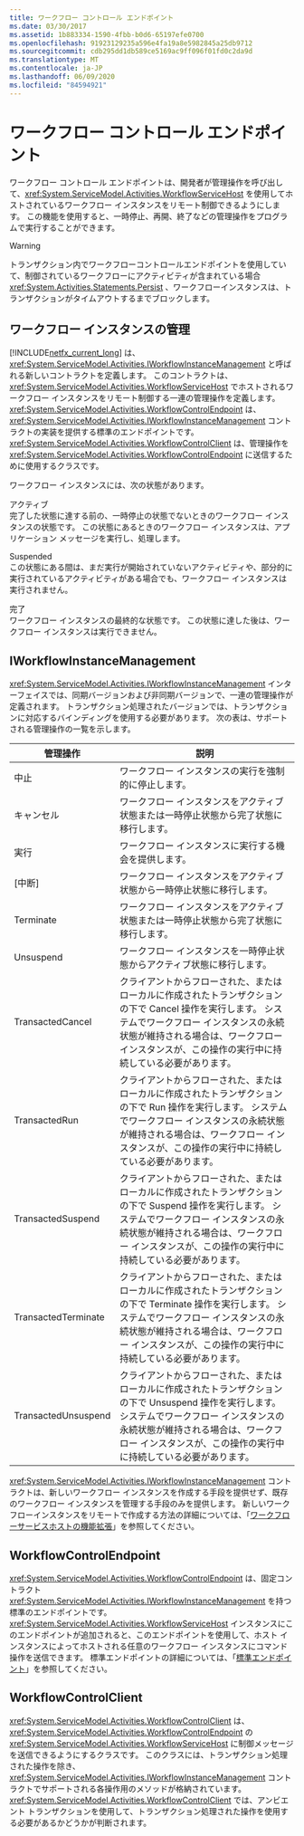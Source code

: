 ```yaml
---
title: ワークフロー コントロール エンドポイント
ms.date: 03/30/2017
ms.assetid: 1b883334-1590-4fbb-b0d6-65197efe0700
ms.openlocfilehash: 91923129235a596e4fa19a8e5982845a25db9712
ms.sourcegitcommit: cdb295dd1db589ce5169ac9ff096f01fd0c2da9d
ms.translationtype: MT
ms.contentlocale: ja-JP
ms.lasthandoff: 06/09/2020
ms.locfileid: "84594921"
---
```

# <a name="workflow-control-endpoint"></a>ワークフロー コントロール エンドポイント
ワークフロー コントロール エンドポイントは、開発者が管理操作を呼び出して、<xref:System.ServiceModel.Activities.WorkflowServiceHost> を使用してホストされているワークフロー インスタンスをリモート制御できるようにします。 この機能を使用すると、一時停止、再開、終了などの管理操作をプログラムで実行することができます。  
  
> [!WARNING]
> トランザクション内でワークフローコントロールエンドポイントを使用していて、制御されているワークフローにアクティビティが含まれている場合 <xref:System.Activities.Statements.Persist> 、ワークフローインスタンスは、トランザクションがタイムアウトするまでブロックします。  
  
## <a name="workflow-instance-management"></a>ワークフロー インスタンスの管理  
 [!INCLUDE[netfx_current_long](../../../../includes/netfx-current-long-md.md)] は、<xref:System.ServiceModel.Activities.IWorkflowInstanceManagement> と呼ばれる新しいコントラクトを定義します。 このコントラクトは、<xref:System.ServiceModel.Activities.WorkflowServiceHost> でホストされるワークフロー インスタンスをリモート制御する一連の管理操作を定義します。 <xref:System.ServiceModel.Activities.WorkflowControlEndpoint> は、<xref:System.ServiceModel.Activities.IWorkflowInstanceManagement> コントラクトの実装を提供する標準のエンドポイントです。 <xref:System.ServiceModel.Activities.WorkflowControlClient> は、管理操作を <xref:System.ServiceModel.Activities.WorkflowControlEndpoint> に送信するために使用するクラスです。  
  
 ワークフロー インスタンスには、次の状態があります。  
  
 アクティブ  
 完了した状態に達する前の、一時停止の状態でないときのワークフロー インスタンスの状態です。 この状態にあるときのワークフロー インスタンスは、アプリケーション メッセージを実行し、処理します。  
  
 Suspended  
 この状態にある間は、まだ実行が開始されていないアクティビティや、部分的に実行されているアクティビティがある場合でも、ワークフロー インスタンスは実行されません。  
  
 完了  
 ワークフロー インスタンスの最終的な状態です。 この状態に達した後は、ワークフロー インスタンスは実行できません。  
  
## <a name="iworkflowinstancemanagement"></a>IWorkflowInstanceManagement  
 <xref:System.ServiceModel.Activities.IWorkflowInstanceManagement> インターフェイスでは、同期バージョンおよび非同期バージョンで、一連の管理操作が定義されます。 トランザクション処理されたバージョンでは、トランザクションに対応するバインディングを使用する必要があります。 次の表は、サポートされる管理操作の一覧を示します。  
  
|管理操作|説明|  
|-----------------------|-----------------|  
|中止|ワークフロー インスタンスの実行を強制的に停止します。|  
|キャンセル|ワークフロー インスタンスをアクティブ状態または一時停止状態から完了状態に移行します。|  
|実行|ワークフロー インスタンスに実行する機会を提供します。|  
|[中断]|ワークフロー インスタンスをアクティブ状態から一時停止状態に移行します。|  
|Terminate|ワークフロー インスタンスをアクティブ状態または一時停止状態から完了状態に移行します。|  
|Unsuspend|ワークフロー インスタンスを一時停止状態からアクティブ状態に移行します。|  
|TransactedCancel|クライアントからフローされた、またはローカルに作成されたトランザクションの下で Cancel 操作を実行します。 システムでワークフロー インスタンスの永続状態が維持される場合は、ワークフロー インスタンスが、この操作の実行中に持続している必要があります。|  
|TransactedRun|クライアントからフローされた、またはローカルに作成されたトランザクションの下で Run 操作を実行します。 システムでワークフロー インスタンスの永続状態が維持される場合は、ワークフロー インスタンスが、この操作の実行中に持続している必要があります。|  
|TransactedSuspend|クライアントからフローされた、またはローカルに作成されたトランザクションの下で Suspend 操作を実行します。 システムでワークフロー インスタンスの永続状態が維持される場合は、ワークフロー インスタンスが、この操作の実行中に持続している必要があります。|  
|TransactedTerminate|クライアントからフローされた、またはローカルに作成されたトランザクションの下で Terminate 操作を実行します。 システムでワークフロー インスタンスの永続状態が維持される場合は、ワークフロー インスタンスが、この操作の実行中に持続している必要があります。|  
|TransactedUnsuspend|クライアントからフローされた、またはローカルに作成されたトランザクションの下で Unsuspend 操作を実行します。 システムでワークフロー インスタンスの永続状態が維持される場合は、ワークフロー インスタンスが、この操作の実行中に持続している必要があります。|  
  
 <xref:System.ServiceModel.Activities.IWorkflowInstanceManagement> コントラクトは、新しいワークフロー インスタンスを作成する手段を提供せず、既存のワークフロー インスタンスを管理する手段のみを提供します。 新しいワークフローインスタンスをリモートで作成する方法の詳細については、「[ワークフローサービスホストの機能拡張](workflow-service-host-extensibility.md)」を参照してください。  
  
## <a name="workflowcontrolendpoint"></a>WorkflowControlEndpoint  
 <xref:System.ServiceModel.Activities.WorkflowControlEndpoint> は、固定コントラクト <xref:System.ServiceModel.Activities.IWorkflowInstanceManagement> を持つ標準のエンドポイントです。 <xref:System.ServiceModel.Activities.WorkflowServiceHost> インスタンスにこのエンドポイントが追加されると、このエンドポイントを使用して、ホスト インスタンスによってホストされる任意のワークフロー インスタンスにコマンド操作を送信できます。 標準エンドポイントの詳細については、「[標準エンドポイント](standard-endpoints.md)」を参照してください。  
  
## <a name="workflowcontrolclient"></a>WorkflowControlClient  
 <xref:System.ServiceModel.Activities.WorkflowControlClient> は、<xref:System.ServiceModel.Activities.WorkflowControlEndpoint> の <xref:System.ServiceModel.Activities.WorkflowServiceHost> に制御メッセージを送信できるようにするクラスです。 このクラスには、トランザクション処理された操作を除き、<xref:System.ServiceModel.Activities.IWorkflowInstanceManagement> コントラクトでサポートされる各操作用のメソッドが格納されています。 <xref:System.ServiceModel.Activities.WorkflowControlClient> では、アンビエント トランザクションを使用して、トランザクション処理された操作を使用する必要があるかどうかが判断されます。
